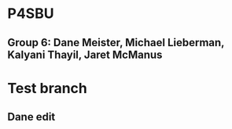 # P4SBU
## Group 6: Dane Meister, Michael Lieberman, Kalyani Thayil, Jaret McManus

# Test branch
## Dane edit

